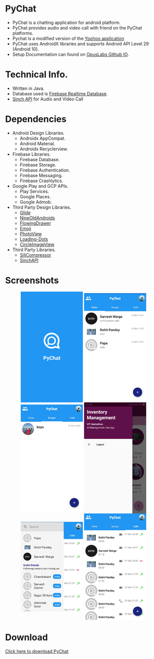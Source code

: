 # PyChat

* PyChat is a chatting application for android platform.
* PyChat provides audio and video call with friend on the PyChat platforms.
* Pychat is a modified version of the [Yoohoo application](https://www.codelist.cc/mobile/235944-yoohoo-v53-android-chatting-app-with-voice-video-calls-voice-messages-groups-firebase-complete-app.html)
* PyChat uses AndroidX libraries and supports Android API Level 29 (Android 10).
* Setup Documentation can found on [OpusLabs Github IO](https://opuslabsin.github.io/doc-yoohoo/).

# Technical Info.
* Written in Java.
* Database used is [Firebase Realtime Database](https://firebase.google.com/).
* [Sinch API](https://www.sinch.com/) for Audio and Video Call

# Dependencies
* Android Design Libraries.
    * Androidx AppCompat.
    * Android Material.
    * Androidx Recyclerview.
* Firebase Libraries.
    * Firebase Database.
    * Firebase Storage.
    * Firebase Authentication.
    * Firebase Messaging.
    * Firebase Crashlytics.
* Google Play and GCP APIs. 
    * Play Services.
    * Google Places. 
    * Google Admob.
* Third Party Design Libraries.
    * [Glide](https://github.com/bumptech/glide)
    * [NineOldAndroids](https://github.com/JakeWharton/NineOldAndroids)
    * [FlowingDrawer](https://github.com/mxn21/FlowingDrawer)
    * [Emoji](https://github.com/vanniktech/Emoji)
    * [PhotoView](https://github.com/chrisbanes/PhotoView)
    * [Loading-Dots](https://github.com/EyalBira/loading-dots)
    * [CircleImageView](https://github.com/hdodenhof/CircleImageView)
* Third Party Libraries.
    * [SiliCompressor](https://github.com/Tourenathan-G5organisation/SiliCompressor)
    * [SinchAPI](https://download.sinch.com/android/3.17.4/sinch-android-rtc-3.17.4.zip)

# Screenshots
<div align="center">
<img src="https://github.com/gupta-shrinath/PyChat/blob/master/images/PyChat%20Screen.jpg"  align="center" width="200" alt="App Screen">
<img src="https://github.com/gupta-shrinath/PyChat/blob/master/images/Chats.jpg"  align="center"width="200" alt="Chats">
<img src="https://github.com/gupta-shrinath/PyChat/blob/master/images/Groups.jpg" align="center"width="200" alt="Add Items Screen">
<img src="https://github.com/ShrinathGupta09/Inventory-Management/blob/master/Images/Drawer.png" align="center" width="200" alt="Groups">
<img src="https://github.com/gupta-shrinath/PyChat/blob/master/images/Invite.jpg" align="center" width=200 alt="Invite">
<img src="https://github.com/gupta-shrinath/PyChat/blob/master/images/Call%20Log.jpg" align="center" width=200 alt="Call Log">
</div>   

# Download
[Click here to download PyChat](https://github.com/gupta-shrinath/PyChat/tree/master/apk/apk-debug.apk)

